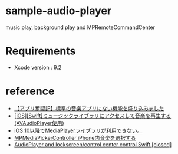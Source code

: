 # sample-audio-player
music play, background play and MPRemoteCommandCenter

# Requirements

* Xcode version : 9.2

# reference

* [【アプリ奮闘記】標準の音楽アプリにない機能を盛り込みました](https://oguemon.com/blog/2017-02-28/)
* [[iOS][Swift]ミュージックライブラリにアクセスして音楽を再生する(AVAudioPlayer使用)](https://nackpan.net/blog/2015/09/19/ios-swift-avaudioplayer/)
* [iOS 10以降でMediaPlayerライブラリが利用できない。](https://qiita.com/motoshima1150/items/884d57d0b1ea14403cdc)
* [MPMediaPickerController iPhone内音楽を選択する](http://kopipeprogram.work/2017/12/03/mpmediapickercontroller-iphone%E5%86%85%E9%9F%B3%E6%A5%BD%E3%82%92%E9%81%B8%E6%8A%9E%E3%81%99%E3%82%8B/)
* [AudioPlayer and lockscreen/control center control Swift [closed]](https://stackoverflow.com/questions/42897354/audioplayer-and-lockscreen-control-center-control-swift)
